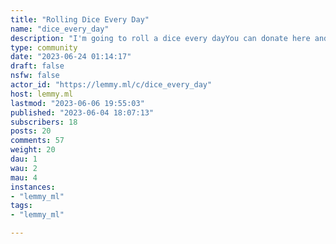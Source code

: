 ```yaml
---
title: "Rolling Dice Every Day" 
name: "dice_every_day"
description: "I'm going to roll a dice every dayYou can donate here and help fund more dice: https://ko-fi.com/dice_every_day"
type: community
date: "2023-06-24 01:14:17"
draft: false
nsfw: false
actor_id: "https://lemmy.ml/c/dice_every_day"
host: lemmy.ml
lastmod: "2023-06-06 19:55:03"
published: "2023-06-04 18:07:13"
subscribers: 18
posts: 20
comments: 57
weight: 20
dau: 1
wau: 2
mau: 4
instances:
- "lemmy_ml"
tags: 
- "lemmy_ml"

---
```

